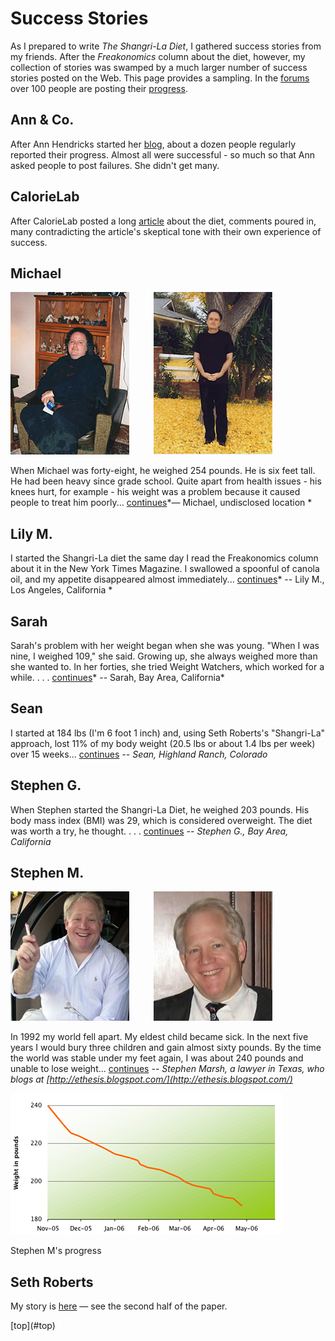 # Success Stories

As I prepared to write *The Shangri-La Diet*, I gathered success stories from my friends. After the *Freakonomics* column about the diet, however, my collection of stories was swamped by a much larger number of success stories posted on the Web. This page provides a sampling. In the [forums](http://boards.sethroberts.net/) over 100 people are posting their [progress](http://boards.sethroberts.net/index.php?PHPSESSID=cbbc4a82d3aa646123ee19ecdb2c7c60&board=5.0).


## Ann & Co.

After Ann Hendricks started her [blog](http://shangrilawatcher.blogspot.com/), about a dozen people regularly reported their progress. Almost all were successful - so much so that Ann asked people to post failures. She didn't get many.

## CalorieLab

After CalorieLab posted a long [article](http://calorielab.com/news/2005/09/21/seth-roberts-shangri-la-diet-in-detail/) about the diet, comments poured in, many contradicting the article's skeptical tone with their own experience of success.

## Michael

![Michael, before the diet](/images/michael_before.jpg)<span>&nbsp;&nbsp;&nbsp;&nbsp;&nbsp;&nbsp;&nbsp;&nbsp;&nbsp;&nbsp;</span>![Michael, after the diet](/images/michael_after.jpg)

When Michael was forty-eight, he weighed 254 pounds. He is six feet tall. He had been heavy since grade school. Quite apart from health issues - his knees hurt, for example - his weight was a problem because it caused people to treat him poorly... [continues](http://media.sethroberts.net/stories/2006-04-30_Michael.pdf)*— Michael, undisclosed location *

## Lily M.

I started the Shangri-La diet the same day I read the Freakonomics column about it in the New York Times Magazine. I swallowed a spoonful of canola oil, and my appetite disappeared almost immediately... [continues](http://media.sethroberts.net/stories/2006-05-06_Lily.pdf)* -- Lily M., Los Angeles, California *

## Sarah

Sarah's problem with her weight began when she was young. "When I was nine, I weighed 109," she said. Growing up, she always weighed more than she wanted to. In her forties, she tried Weight Watchers, which worked for a while. . . . [continues](http://media.sethroberts.net/stories/2006-04-30_Sarah.pdf)* -- Sarah, Bay Area, California*

## Sean

I started at 184 lbs (I'm 6 foot 1 inch) and, using Seth Roberts's "Shangri-La" approach, lost 11% of my body weight (20.5 lbs or about 1.4 lbs per week) over 15 weeks... [continues](http://media.sethroberts.net/stories/2006-04-30_Sean.pdf) *-- Sean, Highland Ranch, Colorado*

## Stephen G.

When Stephen started the Shangri-La Diet, he weighed 203 pounds. His body mass index (BMI) was 29, which is considered overweight. The diet was worth a try, he thought. . . . [continues](http://media.sethroberts.net/stories/2006-04-30_StephenG.pdf) *-- Stephen G., Bay Area, California*

## Stephen M.

![Stephen M. Before SLD](/images/stephenm_before.jpg)<span>&nbsp;&nbsp;&nbsp;&nbsp;&nbsp;&nbsp;&nbsp;&nbsp;&nbsp;&nbsp;</span>![Stephen M. While on SLD](/images/stephenm_midway2.jpg)

In 1992 my world fell apart. My eldest child became sick. In the next five years I would bury three children and gain almost sixty pounds. By the time the world was stable under my feet again, I was about 240 pounds and unable to lose weight... [continues](http://media.sethroberts.net/stories/2006-04-30_StephenM.pdf) *-- Stephen Marsh, a lawyer in Texas, who blogs at [http://ethesis.blogspot.com/](http://ethesis.blogspot.com/)*

![Stephen M's Progress](/images/stephenm_progress.png)

<div class="caption">Stephen M's progress</div>

## Seth Roberts

My story is [here](http://repositories.cdlib.org/postprints/117/) — see the second half of the paper.

<div class="totop">[top](#top)</div>
